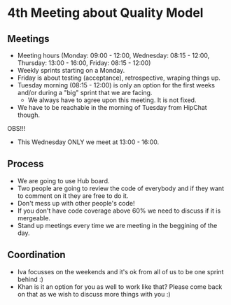 # 4th Meeting about Quality Model

## Meetings

- Meeting hours (Monday: 09:00 - 12:00, Wednesday: 08:15 - 12:00, Thursday: 13:00 - 16:00, Friday: 08:15 - 12:00)
- Weekly sprints starting on a Monday.
- Friday is about testing (acceptance), retrospective, wraping things up.
- Tuesday morning (08:15 - 12:00) is only an option for the first weeks and/or during a "big" sprint that we are facing.
   - We always have to agree upon this meeting. It is not fixed.
- We have to be reachable in the morning of Tuesday from HipChat though.

OBS!!!
- This Wednesday ONLY we meet at 13:00 - 16:00.

## Process

- We are going to use Hub board.
- Two people are going to review the code of everybody and if they want to comment on it they are free to do it.
- Don't mess up with other people's code!
- If you don't have code coverage above 60% we need to discuss if it is mergeable.
- Stand up meetings every time we are meeting in the beggining of the day.

## Coordination

- Iva focusses on the weekends and it's ok from all of us to be one sprint behind :)
- Khan is it an option for you as well to work like that? Please come back on that as we wish to discuss more things
with you :)